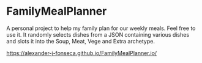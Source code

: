 # FamilyMealPlanner
A personal project to help my family plan for our weekly meals. Feel free to use it. It randomly selects dishes from a JSON containing various dishes and slots it into the Soup, Meat, Vege and Extra archetype. 

https://alexander-j-fonseca.github.io/FamilyMealPlanner.io/
